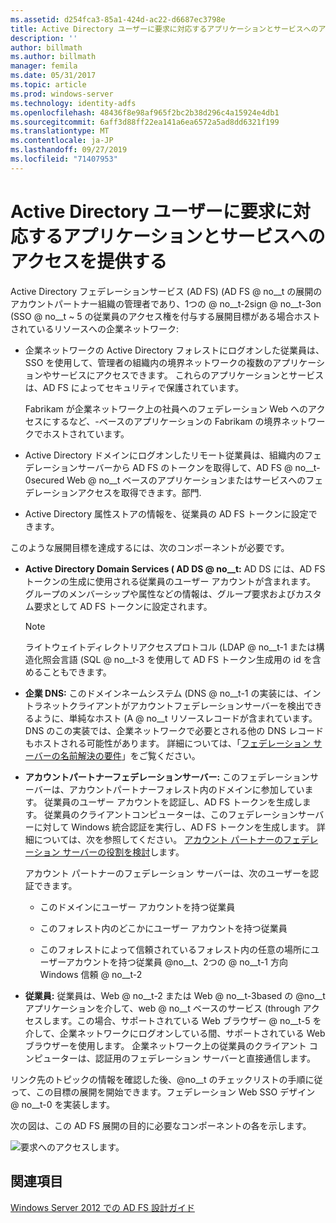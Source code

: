 ```yaml
---
ms.assetid: d254fca3-85a1-424d-ac22-d6687ec3798e
title: Active Directory ユーザーに要求に対応するアプリケーションとサービスへのアクセスを提供する
description: ''
author: billmath
ms.author: billmath
manager: femila
ms.date: 05/31/2017
ms.topic: article
ms.prod: windows-server
ms.technology: identity-adfs
ms.openlocfilehash: 48436f8e98af965f2bc2b38d296c4a15924e4db1
ms.sourcegitcommit: 6aff3d88ff22ea141a6ea6572a5ad8dd6321f199
ms.translationtype: MT
ms.contentlocale: ja-JP
ms.lasthandoff: 09/27/2019
ms.locfileid: "71407953"
---
```

# <a name="provide-your-active-directory-users-access-to-your-claims-aware-applications-and-services"></a>Active Directory ユーザーに要求に対応するアプリケーションとサービスへのアクセスを提供する

Active Directory フェデレーションサービス (AD FS) \(AD FS @ no__t の展開のアカウントパートナー組織の管理者であり、1つの @ no__t-2sign @ no__t-3on \(SSO @ no__t ~ 5 の従業員のアクセス権を付与する展開目標がある場合ホストされているリソースへの企業ネットワーク:  
  
-   企業ネットワークの Active Directory フォレストにログオンした従業員は、SSO を使用して、管理者の組織内の境界ネットワークの複数のアプリケーションやサービスにアクセスできます。 これらのアプリケーションとサービスは、AD FS によってセキュリティで保護されています。  
  
    Fabrikam が企業ネットワーク上の社員へのフェデレーション Web へのアクセスにするなど、\-ベースのアプリケーションの Fabrikam の境界ネットワークでホストされています。  
  
-   Active Directory ドメインにログオンしたリモート従業員は、組織内のフェデレーションサーバーから AD FS のトークンを取得して、AD FS @ no__t-0secured Web @ no__t ベースのアプリケーションまたはサービスへのフェデレーションアクセスを取得できます。部門.  
  
-   Active Directory 属性ストアの情報を、従業員の AD FS トークンに設定できます。  
  
このような展開目標を達成するには、次のコンポーネントが必要です。  
  
-   **Active Directory Domain Services \( AD DS @ no__t:** AD DS には、AD FS トークンの生成に使用される従業員のユーザー アカウントが含まれます。 グループのメンバーシップや属性などの情報は、グループ要求およびカスタム要求として AD FS トークンに設定されます。  
  
    > [!NOTE]  
    > ライトウェイトディレクトリアクセスプロトコル \(LDAP @ no__t-1 または構造化照会言語 \(SQL @ no__t-3 を使用して AD FS トークン生成用の id を含めることもできます。  
  
-   **企業 DNS:** このドメインネームシステム \(DNS @ no__t-1 の実装には、イントラネットクライアントがアカウントフェデレーションサーバーを検出できるように、単純なホスト \(A @ no__t リソースレコードが含まれています。 DNS のこの実装では、企業ネットワークで必要とされる他の DNS レコードもホストされる可能性があります。 詳細については、「[フェデレーション サーバーの名前解決の要件](Name-Resolution-Requirements-for-Federation-Servers.md)」をご覧ください。  
  
-   **アカウントパートナーフェデレーションサーバー:** このフェデレーションサーバーは、アカウントパートナーフォレスト内のドメインに参加しています。 従業員のユーザー アカウントを認証し、AD FS トークンを生成します。 従業員のクライアントコンピューターは、このフェデレーションサーバーに対して Windows 統合認証を実行し、AD FS トークンを生成します。 詳細については、次を参照してください。 [アカウント パートナーのフェデレーション サーバーの役割を検討](Review-the-Role-of-the-Federation-Server-in-the-Account-Partner.md)します。  
  
    アカウント パートナーのフェデレーション サーバーは、次のユーザーを認証できます。  
  
    -   このドメインにユーザー アカウントを持つ従業員  
  
    -   このフォレスト内のどこかにユーザー アカウントを持つ従業員  
  
    -   このフォレストによって信頼されているフォレスト内の任意の場所にユーザーアカウントを持つ従業員 @no__t、2つの @ no__t-1 方向 Windows 信頼 @ no__t-2  
  
-   **従業員:** 従業員は、Web @ no__t-2 または Web @ no__t-3based の @no__t アプリケーションを介して、web @ no__t ベースのサービス \(through アクセスします。この場合、サポートされている Web ブラウザー @ no__t-5 を介して、企業ネットワークにログオンしている間、サポートされている Web ブラウザーを使用します。 企業ネットワーク上の従業員のクライアント コンピューターは、認証用のフェデレーション サーバーと直接通信します。  
  
リンク先のトピックの情報を確認した後、@no__t のチェックリストの手順に従って、この目標の展開を開始できます。フェデレーション Web SSO デザイン @ no__t-0 を実装します。  
  
次の図は、この AD FS 展開の目的に必要なコンポーネントの各を示します。  
  
![要求へのアクセスします。](media/31394ea8-fecb-4372-ac3f-cc3cf566ffc9.gif)  
  
## <a name="see-also"></a>関連項目
[Windows Server 2012 での AD FS 設計ガイド](AD-FS-Design-Guide-in-Windows-Server-2012.md)
